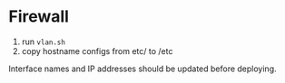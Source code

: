 # Firewall

1. run `vlan.sh`
2. copy hostname configs from etc/ to /etc

Interface names and IP addresses should be updated before deploying.
